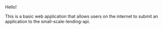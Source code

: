 Hello!

This is a basic web application that allows users on the internet to submit an application to the small-scale-lending-api.